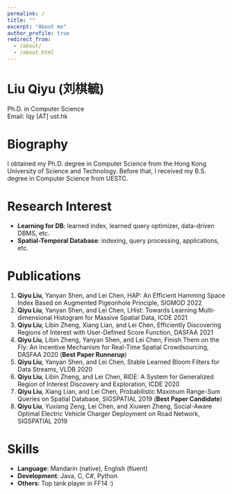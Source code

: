 ```yaml
---
permalink: /
title: ""
excerpt: "About me"
author_profile: true
redirect_from: 
  - /about/
  - /about.html
---
```


Liu Qiyu (刘棋毓)
=====
Ph.D. in Computer Science\
Email: lqy [AT] ust.hk

Biography
======
I obtained my Ph.D. degree in Computer Science from the Hong Kong University of Science and Technology. Before that, I received my B.S. degree in Computer Science from UESTC. 

Research Interest
======
* **Learning for DB**: learned index, learned query optimizer, data-driven DBMS, etc.
* **Spatial-Temporal Database**: indexing, query processing, applications, etc.
  

Publications
======
1. **Qiyu Liu**, Yanyan Shen, and Lei Chen, HAP: An Efficient Hamming Space Index Based on Augmented Pigeonhole Principle, SIGMOD 2022
1. **Qiyu Liu**, Yanyan Shen, and Lei Chen, LHist: Towards Learning Multi-dimensional Histogram for Massive Spatial Data, ICDE 2021
1. **Qiyu Liu**, Libin Zheng, Xiang Lian, and Lei Chen, Efficiently Discovering Regions of Interest with User-Defined Score Function, DASFAA 2021
1. **Qiyu Liu**, Libin Zheng, Yanyan Shen, and Lei Chen, Finish Them on the Fly: An Incentive Mechanism for Real-Time Spatial Crowdsourcing, DASFAA 2020 (**Best Paper Runnerup**)
1. **Qiyu Liu**, Yanyan Shen, and Lei Chen, Stable Learned Bloom Filters for Data Streams, VLDB 2020
1. **Qiyu Liu**, Libin Zheng, and Lei Chen, RIDE: A System for Generalized Region of Interest Discovery and Exploration, ICDE 2020
1. **Qiyu Liu**, Xiang Lian, and Lei Chen, Probabilistic Maximum Range-Sum Queries on Spatial Database, SIGSPATIAL 2019 (**Best Paper Candidate**)
1. **Qiyu Liu**, Yuxiang Zeng, Lei Chen, and Xiuwen Zheng, Social-Aware Optimal Electric Vehicle Charger Deployment on Road Network, SIGSPATIAL 2019


Skills
======
* **Language**: Mandarin (native), English (fluent)
* **Development**: Java, C, C#, Python
* **Others**: Top tank player in FF14 :)
